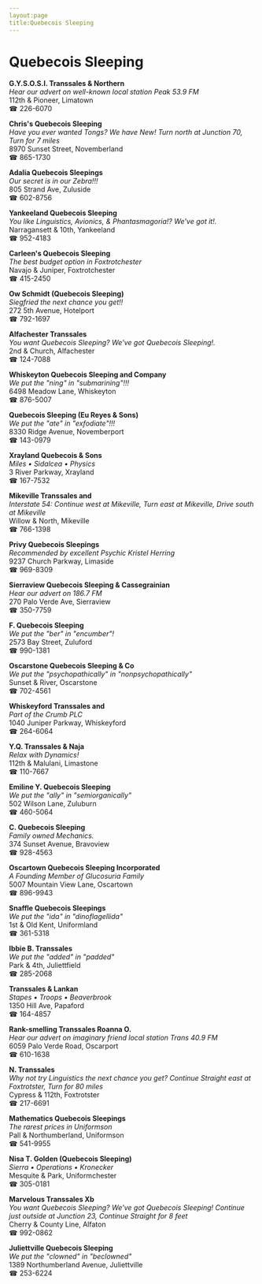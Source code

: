```yaml
---
layout:page
title:Quebecois Sleeping
---
```

# Quebecois Sleeping

**G.Y.S.O.S.I. Transsales & Northern**  
_Hear our advert on well-known local station Peak 53.9 FM_  
112th & Pioneer, Limatown  
☎ 226-6070



**Chris's Quebecois Sleeping**  
_Have you ever wanted Tongs? We have New! 
Turn north at Junction 70, Turn for 7 miles_  
8970 Sunset Street, Novemberland  
☎ 865-1730



**Adalia Quebecois Sleepings**  
_Our secret is in our Zebra!!!_  
805 Strand Ave, Zuluside  
☎ 602-8756



**Yankeeland Quebecois Sleeping**  
_You like Linguistics, Avionics, & Phantasmagoria!? We've got it!._  
Narragansett & 10th, Yankeeland  
☎ 952-4183



**Carleen's Quebecois Sleeping**  
_The best budget option in Foxtrotchester_  
Navajo & Juniper, Foxtrotchester  
☎ 415-2450



**Ow Schmidt (Quebecois Sleeping)**  
_Siegfried the next chance you get!!_  
272 5th Avenue, Hotelport  
☎ 792-1697



**Alfachester Transsales**  
_You want Quebecois Sleeping? We've got Quebecois Sleeping!._  
2nd & Church, Alfachester  
☎ 124-7088



**Whiskeyton Quebecois Sleeping and Company**  
_We put the "ning" in "submarining"!!!_  
6498 Meadow Lane, Whiskeyton  
☎ 876-5007



**Quebecois Sleeping (Eu Reyes & Sons)**  
_We put the "ate" in "exfodiate"!!!_  
8330 Ridge Avenue, Novemberport  
☎ 143-0979



**Xrayland Quebecois & Sons**  
_Miles • Sidalcea • Physics_  
3 River Parkway, Xrayland  
☎ 167-7532



**Mikeville Transsales and**  
_Interstate 54: Continue west at Mikeville, Turn east at Mikeville, Drive south at Mikeville_  
Willow & North, Mikeville  
☎ 766-1398



**Privy Quebecois Sleepings**  
_Recommended by excellent Psychic Kristel Herring_  
9237 Church Parkway, Limaside  
☎ 969-8309



**Sierraview Quebecois Sleeping & Cassegrainian**  
_Hear our advert on 186.7 FM_  
270 Palo Verde Ave, Sierraview  
☎ 350-7759



**F. Quebecois Sleeping**  
_We put the "ber" in "encumber"!_  
2573 Bay Street, Zuluford  
☎ 990-1381



**Oscarstone Quebecois Sleeping & Co**  
_We put the "psychopathically" in "nonpsychopathically"_  
Sunset & River, Oscarstone  
☎ 702-4561



**Whiskeyford Transsales and**  
_Part of the Crumb PLC_  
1040 Juniper Parkway, Whiskeyford  
☎ 264-6064



**Y.Q. Transsales & Naja**  
_Relax with Dynamics!_  
112th & Malulani, Limastone  
☎ 110-7667



**Emiline Y. Quebecois Sleeping**  
_We put the "ally" in "semiorganically"_  
502 Wilson Lane, Zuluburn  
☎ 460-5064



**C. Quebecois Sleeping**  
_Family owned Mechanics._  
374 Sunset Avenue, Bravoview  
☎ 928-4563



**Oscartown Quebecois Sleeping Incorporated**  
_A Founding Member of Glucosuria Family_  
5007 Mountain View Lane, Oscartown  
☎ 896-9943



**Snaffle Quebecois Sleepings**  
_We put the "ida" in "dinoflagellida"_  
1st & Old Kent, Uniformland  
☎ 361-5318



**Ibbie B. Transsales**  
_We put the "added" in "padded"_  
Park & 4th, Juliettfield  
☎ 285-2068



**Transsales & Lankan**  
_Stapes • Troops • Beaverbrook_  
1350 Hill Ave, Papaford  
☎ 164-4857



**Rank-smelling Transsales Roanna O.**  
_Hear our advert on imaginary friend local station Trans 40.9 FM_  
6059 Palo Verde Road, Oscarport  
☎ 610-1638



**N. Transsales**  
_Why not try Linguistics the next chance you get? 
Continue Straight east at Foxtrotster, Turn for 80 miles_  
Cypress & 112th, Foxtrotster  
☎ 217-6691



**Mathematics Quebecois Sleepings**  
_The rarest prices in Uniformson_  
Pall & Northumberland, Uniformson  
☎ 541-9955



**Nisa T. Golden (Quebecois Sleeping)**  
_Sierra • Operations • Kronecker_  
Mesquite & Park, Uniformchester  
☎ 305-0181



**Marvelous Transsales Xb**  
_You want Quebecois Sleeping? We've got Quebecois Sleeping! 
Continue just outside at Junction 23, Continue Straight for 8 feet_  
Cherry & County Line, Alfaton  
☎ 992-0862



**Juliettville Quebecois Sleeping**  
_We put the "clowned" in "beclowned"_  
1389 Northumberland Avenue, Juliettville  
☎ 253-6224



